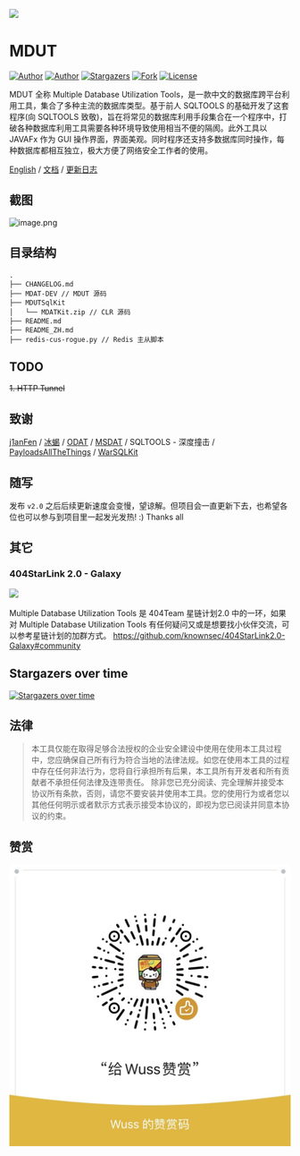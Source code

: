 ![](https://i.loli.net/2021/05/10/bX6FP4shupnBoDJ.png)
# MDUT
[![Author](https://img.shields.io/badge/author-Ch1ng-red.svg?style=flat-square)](https://github.com/ch1ngg)
[![Author](https://img.shields.io/badge/author-j1anFen-red.svg?style=flat-square)](https://github.com/j1anFen)
[![Stargazers](https://img.shields.io/github/stars/SafeGroceryStore/MDUT.svg?style=flat-square)](https://github.com/SafeGroceryStore/MDUT/stargazers)
[![Fork](https://img.shields.io/github/forks/SafeGroceryStore/MDUT.svg?style=flat-square)](https://github.com/SafeGroceryStore/MDUT/ork)
[![License](https://img.shields.io/github/license/SafeGroceryStore/MDUT.svg?style=flat-square)](https://github.com/SafeGroceryStore/MDUT/blob/main/LICENSE)

MDUT 全称 Multiple Database Utilization Tools，是一款中文的数据库跨平台利用工具，集合了多种主流的数据库类型。基于前人 SQLTOOLS 的基础开发了这套程序(向 SQLTOOLS 致敬)，旨在将常见的数据库利用手段集合在一个程序中，打破各种数据库利用工具需要各种环境导致使用相当不便的隔阂。此外工具以 JAVAFx 作为 GUI 操作界面，界面美观。同时程序还支持多数据库同时操作，每种数据库都相互独立，极大方便了网络安全工作者的使用。

[English](./README.md) / [文档](https://www.yuque.com/u21224612/nezuig) / [更新日志](./CHANGELOG.md)
## 截图
![image.png](https://i.loli.net/2021/05/11/c1M6YqZNAOnjmfp.png)

## 目录结构
```
.
├── CHANGELOG.md
├── MDAT-DEV // MDUT 源码
├── MDUTSqlKit
│   └── MDATKit.zip // CLR 源码
├── README.md
├── README_ZH.md
├── redis-cus-rogue.py // Redis 主从脚本
```


## TODO
~~1. HTTP Tunnel~~

## 致谢
[j1anFen](https://jianfensec.com/) / [冰蝎](https://github.com/rebeyond/Behinder) / [ODAT](https://github.com/quentinhardy/odat) / [MSDAT](https://github.com/quentinhardy/msdat) / SQLTOOLS - 深度撞击
 / [PayloadsAllTheThings](https://github.com/swisskyrepo/PayloadsAllTheThings) / [WarSQLKit](https://github.com/mindspoof/MSSQL-Fileless-Rootkit-WarSQLKit)

## 随写
发布 `v2.0` 之后后续更新速度会变慢，望谅解。但项目会一直更新下去，也希望各位也可以参与到项目里一起发光发热! :) Thanks all

## 其它
### 404StarLink 2.0 - Galaxy

![](https://github.com/knownsec/404StarLink-Project/raw/master/logo.png)

Multiple Database Utilization Tools 是 404Team 星链计划2.0 中的一环，如果对 
Multiple Database Utilization Tools 有任何疑问又或是想要找小伙伴交流，可以参考星链计划的加群方式。
https://github.com/knownsec/404StarLink2.0-Galaxy#community

## Stargazers over time
[![Stargazers over time](https://starchart.cc/SafeGroceryStore/MDUT.svg)](https://starchart.cc/SafeGroceryStore/MDUT)



## 法律
> 本工具仅能在取得足够合法授权的企业安全建设中使用在使用本工具过程中，您应确保自己所有行为符合当地的法律法规。如您在使用本工具的过程中存在任何非法行为，您将自行承担所有后果，本工具所有开发者和所有贡献者不承担任何法律及连带责任。 除非您已充分阅读、完全理解并接受本协议所有条款，否则，请您不要安装并使用本工具。您的使用行为或者您以其他任何明示或者默示方式表示接受本协议的，即视为您已阅读并同意本协议的约束。

## 赞赏
![](/image/3521639573330_.pic.jpg)